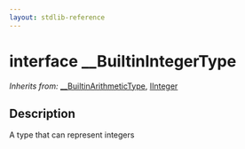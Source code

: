 ```yaml
---
layout: stdlib-reference
---
```


# interface \_\_BuiltinIntegerType

*Inherits from:* [\_\_BuiltinArithmeticType](/stdlib-reference/interfaces/builtinarithmetictype-0129j/index), [IInteger](/stdlib-reference/interfaces/iinteger-01/index)

## Description

A type that can represent integers


